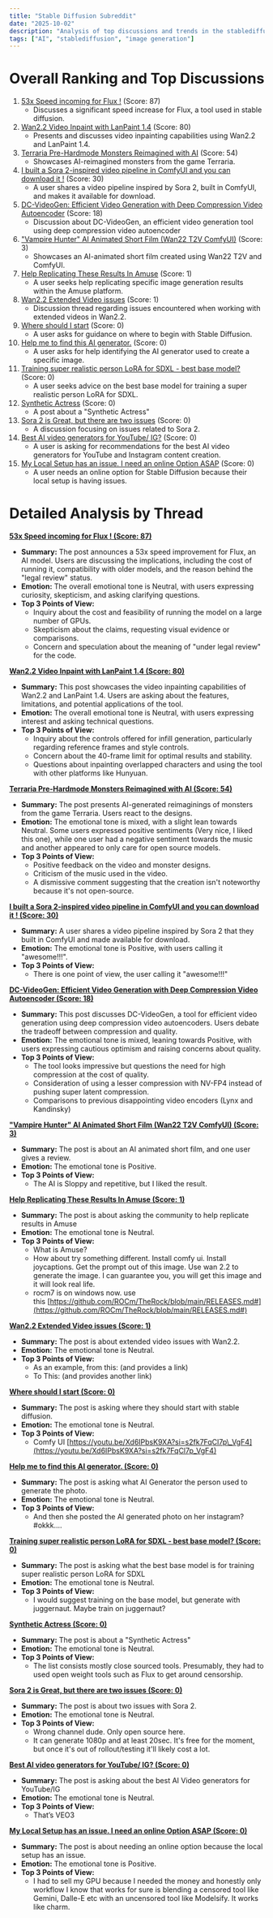 ```yaml
---
title: "Stable Diffusion Subreddit"
date: "2025-10-02"
description: "Analysis of top discussions and trends in the stablediffusion subreddit"
tags: ["AI", "stablediffusion", "image generation"]
---
```


# Overall Ranking and Top Discussions
1.  [53x Speed incoming for Flux !](https://x.com/hancai_hm/status/1973069244301508923) (Score: 87)
    *   Discusses a significant speed increase for Flux, a tool used in stable diffusion.
2.  [Wan2.2 Video Inpaint with LanPaint 1.4](https://v.redd.it/ne5mljwuzpsf1) (Score: 80)
    *   Presents and discusses video inpainting capabilities using Wan2.2 and LanPaint 1.4.
3.  [Terraria Pre-Hardmode Monsters Reimagined with AI](https://v.redd.it/0vkjrcng8qsf1) (Score: 54)
    *   Showcases AI-reimagined monsters from the game Terraria.
4.  [I built a Sora 2-inspired video pipeline in ComfyUI and you can download it !](https://v.redd.it/3jjhnwt26qsf1) (Score: 30)
    *   A user shares a video pipeline inspired by Sora 2, built in ComfyUI, and makes it available for download.
5.  [DC-VideoGen: Efficient Video Generation with Deep Compression Video Autoencoder](https://v.redd.it/d2q4ty21fqsf1) (Score: 18)
    *   Discussion about DC-VideoGen, an efficient video generation tool using deep compression video autoencoder
6.  ["Vampire Hunter" AI Animated Short Film (Wan22 T2V ComfyUI)](https://youtu.be/dusz95j3NnA) (Score: 3)
    *   Showcases an AI-animated short film created using Wan22 T2V and ComfyUI.
7.  [Help Replicating These Results In Amuse](https://i.redd.it/hn2a5jqv7qsf1.png) (Score: 1)
    *   A user seeks help replicating specific image generation results within the Amuse platform.
8.  [Wan2.2 Extended Video issues](https://www.reddit.com/r/StableDiffusion/comments/1nwcey8/wan22_extended_video_issues/) (Score: 1)
    *   Discussion thread regarding issues encountered when working with extended videos in Wan2.2.
9.  [Where should I start](https://i.redd.it/ct8frx6aeqsf1.jpeg) (Score: 0)
    *   A user asks for guidance on where to begin with Stable Diffusion.
10. [Help me to find this AI generator.](https://www.reddit.com/gallery/1nw84g0) (Score: 0)
    *   A user asks for help identifying the AI generator used to create a specific image.
11. [Training super realistic person LoRA for SDXL - best base model?](https://www.reddit.com/r/StableDiffusion/comments/1nw81j3/training_super_realistic_person_lora_for_sdxl/) (Score: 0)
    *   A user seeks advice on the best base model for training a super realistic person LoRA for SDXL.
12. [Synthetic Actress](https://www.reddit.com/r/StableDiffusion/comments/1nw9igy/synthetic_actress/) (Score: 0)
    *   A post about a "Synthetic Actress"
13. [Sora 2 is Great, but there are two issues](https://www.reddit.com/r/StableDiffusion/comments/1nwbizm/sora_2_is_great_but_there_are_two_issues/) (Score: 0)
    *   A discussion focusing on issues related to Sora 2.
14. [Best AI video generators for YouTube/ IG?](https://www.reddit.com/r/StableDiffusion/comments/1nwbwox/best_ai_video_generators_for_youtube_ig/) (Score: 0)
    *   A user is asking for recommendations for the best AI video generators for YouTube and Instagram content creation.
15. [My Local Setup has an issue. I need an online Option ASAP](https://www.reddit.com/r/StableDiffusion/comments/1nwdfbw/my_local_setup_has_an_issue_i_need_an_online/) (Score: 0)
    *   A user needs an online option for Stable Diffusion because their local setup is having issues.

# Detailed Analysis by Thread
**[53x Speed incoming for Flux ! (Score: 87)](https://x.com/hancai_hm/status/1973069244301508923)**
*   **Summary:** The post announces a 53x speed improvement for Flux, an AI model.  Users are discussing the implications, including the cost of running it, compatibility with older models, and the reason behind the "legal review" status.
*   **Emotion:** The overall emotional tone is Neutral, with users expressing curiosity, skepticism, and asking clarifying questions.
*   **Top 3 Points of View:**
    *   Inquiry about the cost and feasibility of running the model on a large number of GPUs.
    *   Skepticism about the claims, requesting visual evidence or comparisons.
    *   Concern and speculation about the meaning of "under legal review" for the code.

**[Wan2.2 Video Inpaint with LanPaint 1.4 (Score: 80)](https://v.redd.it/ne5mljwuzpsf1)**
*   **Summary:**  This post showcases the video inpainting capabilities of Wan2.2 and LanPaint 1.4. Users are asking about the features, limitations, and potential applications of the tool.
*   **Emotion:** The overall emotional tone is Neutral, with users expressing interest and asking technical questions.
*   **Top 3 Points of View:**
    *   Inquiry about the controls offered for infill generation, particularly regarding reference frames and style controls.
    *   Concern about the 40-frame limit for optimal results and stability.
    *   Questions about inpainting overlapped characters and using the tool with other platforms like Hunyuan.

**[Terraria Pre-Hardmode Monsters Reimagined with AI (Score: 54)](https://v.redd.it/0vkjrcng8qsf1)**
*   **Summary:** The post presents AI-generated reimaginings of monsters from the game Terraria. Users react to the designs.
*   **Emotion:** The emotional tone is mixed, with a slight lean towards Neutral. Some users expressed positive sentiments (Very nice, I liked this one), while one user had a negative sentiment towards the music and another appeared to only care for open source models.
*   **Top 3 Points of View:**
    *   Positive feedback on the video and monster designs.
    *   Criticism of the music used in the video.
    *   A dismissive comment suggesting that the creation isn't noteworthy because it's not open-source.

**[I built a Sora 2-inspired video pipeline in ComfyUI and you can download it ! (Score: 30)](https://v.redd.it/3jjhnwt26qsf1)**
*   **Summary:** A user shares a video pipeline inspired by Sora 2 that they built in ComfyUI and made available for download.
*   **Emotion:** The emotional tone is Positive, with users calling it "awesome!!!".
*   **Top 3 Points of View:**
    *   There is one point of view, the user calling it "awesome!!!"

**[DC-VideoGen: Efficient Video Generation with Deep Compression Video Autoencoder (Score: 18)](https://v.redd.it/d2q4ty21fqsf1)**
*   **Summary:**  This post discusses DC-VideoGen, a tool for efficient video generation using deep compression video autoencoders. Users debate the tradeoff between compression and quality.
*   **Emotion:** The emotional tone is mixed, leaning towards Positive, with users expressing cautious optimism and raising concerns about quality.
*   **Top 3 Points of View:**
    *   The tool looks impressive but questions the need for high compression at the cost of quality.
    *   Consideration of using a lesser compression with NV-FP4 instead of pushing super latent compression.
    *   Comparisons to previous disappointing video encoders (Lynx and Kandinsky)

**["Vampire Hunter" AI Animated Short Film (Wan22 T2V ComfyUI) (Score: 3)](https://youtu.be/dusz95j3NnA)**
*   **Summary:** The post is about an AI animated short film, and one user gives a review.
*   **Emotion:** The emotional tone is Positive.
*   **Top 3 Points of View:**
    *   The AI is Sloppy and repetitive, but I liked the result.

**[Help Replicating These Results In Amuse (Score: 1)](https://i.redd.it/hn2a5jqv7qsf1.png)**
*   **Summary:** The post is about asking the community to help replicate results in Amuse
*   **Emotion:** The emotional tone is Neutral.
*   **Top 3 Points of View:**
    *   What is Amuse?
    *   How about try something different. Install comfy ui. Install joycaptions. Get the prompt out of this image. Use wan 2.2 to generate the image. I can guarantee you, you will get this image and it will look real life.
    *   rocm7 is on windows now. use this [https://github.com/ROCm/TheRock/blob/main/RELEASES.md#](https://github.com/ROCm/TheRock/blob/main/RELEASES.md#)

**[Wan2.2 Extended Video issues (Score: 1)](https://www.reddit.com/r/StableDiffusion/comments/1nwcey8/wan22_extended_video_issues/)**
*   **Summary:** The post is about extended video issues with Wan2.2.
*   **Emotion:** The emotional tone is Neutral.
*   **Top 3 Points of View:**
    *   As an example, from this: (and provides a link)
    *   To This: (and provides another link)

**[Where should I start (Score: 0)](https://i.redd.it/ct8frx6aeqsf1.jpeg)**
*   **Summary:** The post is asking where they should start with stable diffusion.
*   **Emotion:** The emotional tone is Neutral.
*   **Top 3 Points of View:**
    *   Comfy UI [https://youtu.be/Xd6IPbsK9XA?si=s2fk7FqCl7p\_VgF4](https://youtu.be/Xd6IPbsK9XA?si=s2fk7FqCl7p_VgF4)

**[Help me to find this AI generator. (Score: 0)](https://www.reddit.com/gallery/1nw84g0)**
*   **Summary:** The post is asking what AI Generator the person used to generate the photo.
*   **Emotion:** The emotional tone is Neutral.
*   **Top 3 Points of View:**
    *   And then she posted the AI generated photo on her instagram? #okkk....

**[Training super realistic person LoRA for SDXL - best base model? (Score: 0)](https://www.reddit.com/r/StableDiffusion/comments/1nw81j3/training_super_realistic_person_lora_for_sdxl/)**
*   **Summary:** The post is asking what the best base model is for training super realistic person LoRA for SDXL
*   **Emotion:** The emotional tone is Neutral.
*   **Top 3 Points of View:**
    *   I would suggest training on the base model, but generate with juggernaut.  Maybe train on juggernaut?

**[Synthetic Actress (Score: 0)](https://www.reddit.com/r/StableDiffusion/comments/1nw9igy/synthetic_actress/)**
*   **Summary:** The post is about a "Synthetic Actress"
*   **Emotion:** The emotional tone is Neutral.
*   **Top 3 Points of View:**
    *   The list consists mostly close sourced tools.  Presumably, they had to used open weight tools such as Flux to get around censorship.

**[Sora 2 is Great, but there are two issues (Score: 0)](https://www.reddit.com/r/StableDiffusion/comments/1nwbizm/sora_2_is_great_but_there_are_two_issues/)**
*   **Summary:** The post is about two issues with Sora 2.
*   **Emotion:** The emotional tone is Neutral.
*   **Top 3 Points of View:**
    *   Wrong channel dude. Only open source here.
    *   It can generate 1080p and at least 20sec. It's free for the moment, but once it's out of rollout/testing it'll likely cost a lot.

**[Best AI video generators for YouTube/ IG? (Score: 0)](https://www.reddit.com/r/StableDiffusion/comments/1nwbwox/best_ai_video_generators_for_youtube_ig/)**
*   **Summary:** The post is asking about the best AI Video generators for YouTube/IG
*   **Emotion:** The emotional tone is Neutral.
*   **Top 3 Points of View:**
    *   That’s VEO3

**[My Local Setup has an issue. I need an online Option ASAP (Score: 0)](https://www.reddit.com/r/StableDiffusion/comments/1nwdfbw/my_local_setup_has_an_issue_i_need_an_online/)**
*   **Summary:** The post is about needing an online option because the local setup has an issue.
*   **Emotion:** The emotional tone is Positive.
*   **Top 3 Points of View:**
    *   I had to sell my GPU because I needed the money and honestly only workflow I know that works for sure is blending a censored tool like Gemini, Dalle-E etc with an uncensored tool like Modelsify. It works like charm.
